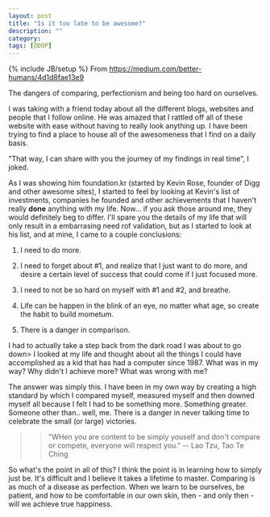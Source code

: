 ```yaml
---
layout: post
title: "Is it too late to be awesome?"
description: ""
category: 
tags: [ODOP]
---
```

{% include JB/setup %}
From <https://medium.com/better-humans/4d1d8fae13e9>

The dangers of comparing, perfectionism and being too hard on ourselves.

I was taking with a friend today about all the different blogs, websites and people that I follow online. He was amazed that I rattled off all of these website with ease without having to really look anything up. I have been trying to find a place to house all of the awesomeness that I find on a daily basis.

"That way, I can share with you the journey of my findings in real time", I joked.

As I was showing him foundation.kr (started by Kevin Rose, founder of Digg and other awesome sites), I started to feel by looking at Kevin's list of investments, companies he founded and other achievements that I haven't really **done** anything with my life. Now... if you ask those around me, they would definitely beg to differ. I'll spare you the details of my life that will only result in a embarrasing need rof validation, but as I started to look at his list, and at mine, I came to a couple conclusions:

1. I need to do more.

2. I need to forget about #1, and realize that I just want to do more, and desire a certain level of success that could come if I just focused more.

3. I need to not be so hard on myself with #1 and #2, and breathe.

4. Life can be happen in the blink of an eye, no matter what age, so create the habit to build mometum.

5. There is a danger in comparison.

I had to actually take a step back from the dark road I was about to go down> I looked at my life and thought about all the things I could have accomplished as a kid that has had a computer since 1987. What was in my way? Why didn't I achieve more? What was wrong with me?

The answer was simply this. I have been in my own way by creating a high standard by which I compared myself, measured myself and then downed myself all because I felt I had to be something more. Something greater. Someone other than.. well, me. There is a danger in never talking time to celebrate the small (or large) victories.

>> "WHen you are content to be simply youself and don't compare or compete, everyone will respect you." -- Lao Tzu, Tao Te Ching

So what's the point in all of this? I think the point is in learning how to simply just be. It's difficult and I believe it takes a lifetime to master. Comparing is as much of a disease as perfection. When we learn to be ourselves, be patient, and how to be comfortable in our own skin, then - and only then - will we achieve true happiness.


